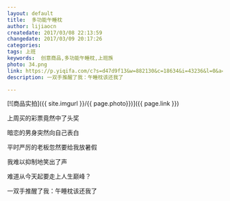 ```yaml
---
layout: default
title:  多功能午睡枕
author: lijiaocn
createdate: 2017/03/08 22:13:59
changedate: 2017/03/09 20:17:26
categories:
tags: 上班
keywords:  创意商品,多功能午睡枕,上班族
photo: 34.png
link: https://p.yiqifa.com/c?s=d47d9f13&w=882130&c=18634&i=43236&l=0&a=545091&pf=hwe&e=&t=http://you.163.com/item/detail?id=1039051&_stat_manufacturer=MUJI制造商
description: 一双手推醒了我：午睡枕该还我了

---
```


[![商品实拍]({{ site.imgurl }}/{{ page.photo}})]({{ page.link }})

上周买的彩票竟然中了头奖

暗恋的男身突然向自己表白

平时严厉的老板忽然要给我放暑假

我难以抑制地笑出了声

难道从今天起要走上人生巅峰？

一双手推醒了我：午睡枕该还我了
